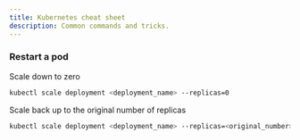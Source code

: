 ```yaml
---
title: Kubernetes cheat sheet
description: Common commands and tricks.
---
```


### Restart a pod

Scale down to zero

```sh
kubectl scale deployment <deployment_name> --replicas=0
```

Scale back up to the original number of replicas

```sh
kubectl scale deployment <deployment_name> --replicas=<original_number>
```


